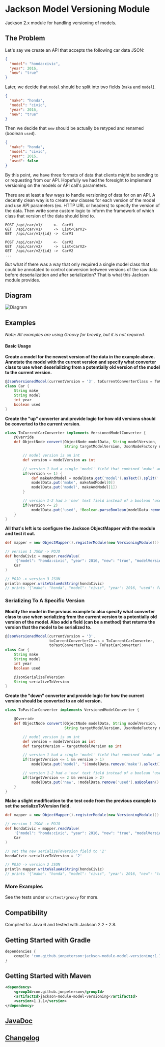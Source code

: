 # Jackson Model Versioning Module
Jackson 2.x module for handling versioning of models.

## The Problem
Let's say we create an API that accepts the following car data JSON:
```json
{
  "model": "honda:civic",
  "year": 2016,
  "new": "true"
}
```

Later, we decide that `model` should be split into two fields (`make` and `model`).
```json
{
  "make": "honda",
  "model": "civic",
  "year": 2016,
  "new": "true"
}
```

Then we decide that `new` should be actually be retyped and renamed (boolean `used`).
```json
{
  "make": "honda",
  "model": "civic",
  "year": 2016,
  "used": false
}
```

By this point, we have three formats of data that clients might be sending to or requesting from our API. Hopefully we had the foresight to implement versioning on the models or API call's parameters.

There are at least a few ways to handle versioning of data for on an API. A decently clean way is to create new classes for each version of the model and use API parameters (ex. HTTP URL or headers) to specify the version of the data. Then write some custom logic to inform the framework of which class that version of the data should bind to.
```
POST /api/car/v1/     <-  CarV1
GET  /api/car/v1/     ->  List<CarV1>
GET  /api/car/v1/{id} ->  CarV1

POST /api/car/v2/     <-  CarV2
GET  /api/car/v2/     ->  List<CarV2>
GET  /api/car/v2/{id} ->  CarV2
...
```

But what if there was a way that only required a single model class that could be annotated to control conversion between versions of the raw data before deserialization and after serialization? That is what this Jackson module provides.

## Diagram
![Diagram](images/diagram.png)

## Examples
*Note: All examples are using Groovy for brevity, but it is not required.*

#### Basic Usage
**Create a model for the newest version of the data in the example above. Annotate the model with the current version and specify what converter class to use when deserializing from a potentially old version of the model to the current version.**
```groovy
@JsonVersionedModel(currentVersion = '3', toCurrentConverterClass = ToCurrentCarConverter)
class Car {
    String make
    String model
    int year
    boolean used
}
```

**Create the "up" converter and provide logic for how old versions should be converted to the current version.**
```groovy
class ToCurrentCarConverter implements VersionedModelConverter {
    @Override
    def ObjectNode convert(ObjectNode modelData, String modelVersion,
                           String targetModelVersion, JsonNodeFactory nodeFactory) {

        // model version is an int
        def version = modelVersion as int

        // version 1 had a single 'model' field that combined 'make' and 'model' with a colon delimiter
        if(version <= 1) {
            def makeAndModel = modelData.get('model').asText().split(':')
            modelData.put('make', makeAndModel[0])
            modelData.put('model', makeAndModel[1])
        }

        // version 1-2 had a 'new' text field instead of a boolean 'used' field
        if(version <= 2)
            modelData.put('used', !Boolean.parseBoolean(modelData.remove('new').asText()))
    }
}
```

**All that's left is to configure the Jackson ObjectMapper with the module and test it out.**
```groovy
def mapper = new ObjectMapper().registerModule(new VersioningModule())

// version 1 JSON -> POJO
def hondaCivic = mapper.readValue(
    '{"model": "honda:civic", "year": 2016, "new": "true", "modelVersion": "1"}',
    Car
)

// POJO -> version 3 JSON
println mapper.writeValueAsString(hondaCivic)
// prints '{"make": "honda", "model": "civic", "year": 2016, "used": false, "modelVersion": "3"}'
```

### Serializing To A Specific Version
**Modify the model in the prvious example to also specify what converter class to use when serializing from the current version to a potentially old version of the model. Also add a field (can be a method) that returns the version that the model to be serialized to.**
```groovy
@JsonVersionedModel(currentVersion = '3',
                    toCurrentConverterClass = ToCurrentCarConverter,
                    toPastConverterClass = ToPastCarConverter)
class Car {
    String make
    String model
    int year
    boolean used

    @JsonSerializeToVersion
    String serializeToVersion
}
```

**Create the "down" converter and provide logic for how the current version should be converted to an old version.**
```groovy
class ToPastCarConverter implements VersionedModelConverter {

    @Override
    def ObjectNode convert(ObjectNode modelData, String modelVersion,
                           String targetModelVersion, JsonNodeFactory nodeFactory) {

        // model version is an int
        def version = modelVersion as int
        def targetVersion = targetModelVersion as int

        // version 1 had a single 'model' field that combined 'make' and 'model' with a colon delimiter
        if(targetVersion <= 1 && version > 1)
            modelData.put('model', "${modelData.remove('make').asText()}:${modelData.get('model').asText()}")

        // version 1-2 had a 'new' text field instead of a boolean 'used' field
        if(targetVersion <= 2 && version > 2)
            modelData.put('new', !modelData.remove('used').asBoolean() as String)
    }
}
```

**Make a slight modification to the test code from the previous example to set the serializeToVersion field.**
```groovy
def mapper = new ObjectMapper().registerModule(new VersioningModule())

// version 1 JSON -> POJO
def hondaCivic = mapper.readValue(
    '{"model": "honda:civic", "year": 2016, "new": "true", "modelVersion": "1"}',
    Car
)

// set the new serializeToVersion field to '2'
hondaCivic.serializeToVersion = '2'

// POJO -> version 2 JSON
println mapper.writeValueAsString(hondaCivic)
// prints '{"make": "honda", "model": "civic", "year": 2016, "new": "true", "modelVersion": "2"}'
```

### More Examples
See the tests under `src/test/groovy` for more.

## Compatibility
Compiled for Java 6 and tested with Jackson 2.2 - 2.8.

## Getting Started with Gradle
```groovy
dependencies {
    compile 'com.github.jonpeterson:jackson-module-model-versioning:1.1.1'
}
```

## Getting Started with Maven
```xml
<dependency>
    <groupId>com.github.jonpeterson</groupId>
    <artifactId>jackson-module-model-versioning</artifactId>
    <version>1.1.1</version>
</dependency>
```

## [JavaDoc](https://jonpeterson.github.io/docs/jackson-module-model-versioning/1.1.1/index.html)

## [Changelog](CHANGELOG.md)
